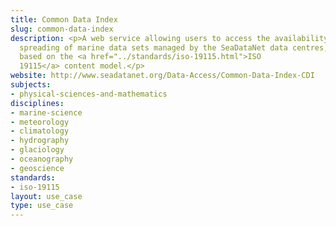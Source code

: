 ```yaml
---
title: Common Data Index
slug: common-data-index
description: <p>A web service allowing users to access the availability and geographical
  spreading of marine data sets managed by the SeaDataNet data centres, using metadata
  based on the <a href="../standards/iso-19115.html">ISO
  19115</a> content model.</p>
website: http://www.seadatanet.org/Data-Access/Common-Data-Index-CDI
subjects:
- physical-sciences-and-mathematics
disciplines:
- marine-science
- meteorology
- climatology
- hydrography
- glaciology
- oceanography
- geoscience
standards:
- iso-19115
layout: use_case
type: use_case
---
```


